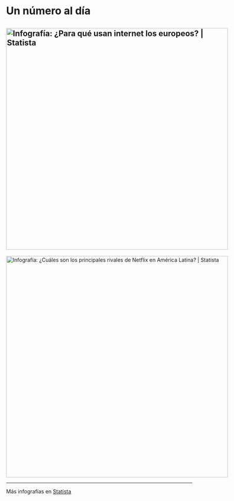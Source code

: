 # Un número al día

<a href="https://es.statista.com/grafico/28971/porcentaje-estimado-de-personas--16-74-anos--en-la-ue-que-han-usado-internet-para-hacer-lo-siguiente/" title="Infografía: ¿Para qué usan internet los europeos? | Statista"><img src="https://cdn.statcdn.com/Infographic/images/normal/28971.jpeg" alt="Infografía: ¿Para qué usan internet los europeos? | Statista" width="600" height="auto" style="width: 600px; height: auto !important; max-width:960px;-ms-interpolation-mode: bicubic;"/></a>
---
<a href="https://es.statista.com/grafico/29404/servicios-de-streaming-con-mas-suscriptores-en-america-latina/" title="Infografía: ¿Cuáles son los principales rivales de Netflix en América Latina? | Statista"><img src="https://cdn.statcdn.com/Infographic/images/normal/29404.jpeg" alt="Infografía: ¿Cuáles son los principales rivales de Netflix en América Latina? | Statista" width="600" height="auto" style="width: 600px; height: auto !important; max-width:960px;-ms-interpolation-mode: bicubic;"/></a>

---
Más infografías en <a href="https://es.statista.com/grafico-del-dia/">Statista</a>
